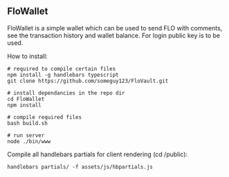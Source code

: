 FloWallet
--------

FloWallet is a simple wallet which can be used to send FLO with comments, see the transaction history and wallet balance.
For login public key is to be used.


How to install:

    # required to compile certain files
    npm install -g handlebars typescript
    git clone https://github.com/someguy123/FloVault.git

    # install dependancies in the repo dir
    cd FloWallet
    npm install

    # compile required files
    bash build.sh

    # run server
    node ./bin/www



Compile all handlebars partials for client rendering (cd /public):

    handlebars partials/ -f assets/js/hbpartials.js
